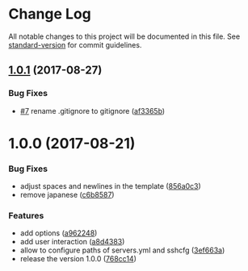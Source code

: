 # Change Log

All notable changes to this project will be documented in this file. See [standard-version](https://github.com/conventional-changelog/standard-version) for commit guidelines.

<a name="1.0.1"></a>
## [1.0.1](https://github.com/suzuki-shunsuke/generator-ss-ansible-playbook/compare/v1.0.0...v1.0.1) (2017-08-27)


### Bug Fixes

* [#7](https://github.com/suzuki-shunsuke/generator-ss-ansible-playbook/issues/7) rename .gitignore to gitignore ([af3365b](https://github.com/suzuki-shunsuke/generator-ss-ansible-playbook/commit/af3365b))



<a name="1.0.0"></a>
# 1.0.0 (2017-08-21)


### Bug Fixes

* adjust spaces and newlines in the template ([856a0c3](https://github.com/suzuki-shunsuke/generator-ss-ansible-playbook/commit/856a0c3))
* remove japanese ([c6b8587](https://github.com/suzuki-shunsuke/generator-ss-ansible-playbook/commit/c6b8587))


### Features

* add options ([a962248](https://github.com/suzuki-shunsuke/generator-ss-ansible-playbook/commit/a962248))
* add user interaction ([a8d4383](https://github.com/suzuki-shunsuke/generator-ss-ansible-playbook/commit/a8d4383))
* allow to configure paths of servers.yml and sshcfg ([3ef663a](https://github.com/suzuki-shunsuke/generator-ss-ansible-playbook/commit/3ef663a))
* release the version 1.0.0 ([768cc14](https://github.com/suzuki-shunsuke/generator-ss-ansible-playbook/commit/768cc14))
